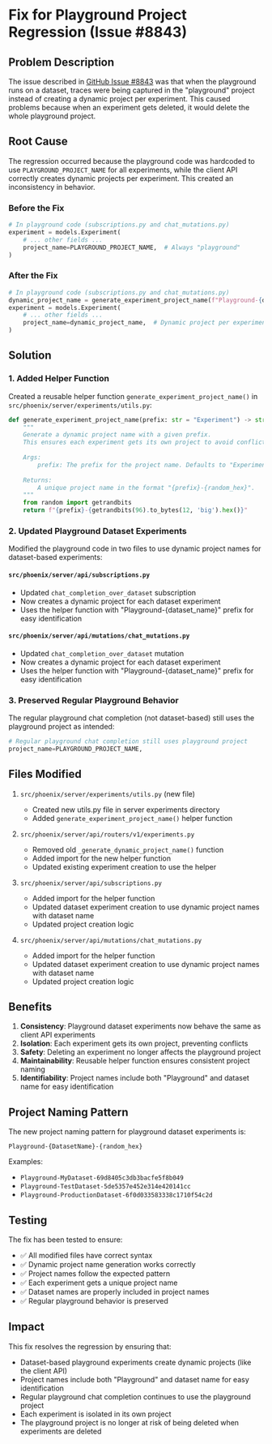 # Fix for Playground Project Regression (Issue #8843)

## Problem Description

The issue described in [GitHub Issue #8843](https://github.com/Arize-ai/phoenix/issues/8843) was that when the playground runs on a dataset, traces were being captured in the "playground" project instead of creating a dynamic project per experiment. This caused problems because when an experiment gets deleted, it would delete the whole playground project.

## Root Cause

The regression occurred because the playground code was hardcoded to use `PLAYGROUND_PROJECT_NAME` for all experiments, while the client API correctly creates dynamic projects per experiment. This created an inconsistency in behavior.

### Before the Fix

```python
# In playground code (subscriptions.py and chat_mutations.py)
experiment = models.Experiment(
    # ... other fields ...
    project_name=PLAYGROUND_PROJECT_NAME,  # Always "playground"
)
```

### After the Fix

```python
# In playground code (subscriptions.py and chat_mutations.py)
dynamic_project_name = generate_experiment_project_name(f"Playground-{dataset_name}")
experiment = models.Experiment(
    # ... other fields ...
    project_name=dynamic_project_name,  # Dynamic project per experiment with dataset name
)
```

## Solution

### 1. Added Helper Function

Created a reusable helper function `generate_experiment_project_name()` in `src/phoenix/server/experiments/utils.py`:

```python
def generate_experiment_project_name(prefix: str = "Experiment") -> str:
    """
    Generate a dynamic project name with a given prefix.
    This ensures each experiment gets its own project to avoid conflicts.
    
    Args:
        prefix: The prefix for the project name. Defaults to "Experiment".
        
    Returns:
        A unique project name in the format "{prefix}-{random_hex}".
    """
    from random import getrandbits
    return f"{prefix}-{getrandbits(96).to_bytes(12, 'big').hex()}"
```

### 2. Updated Playground Dataset Experiments

Modified the playground code in two files to use dynamic project names for dataset-based experiments:

#### `src/phoenix/server/api/subscriptions.py`
- Updated `chat_completion_over_dataset` subscription
- Now creates a dynamic project for each dataset experiment
- Uses the helper function with "Playground-{dataset_name}" prefix for easy identification

#### `src/phoenix/server/api/mutations/chat_mutations.py`
- Updated `chat_completion_over_dataset` mutation
- Now creates a dynamic project for each dataset experiment
- Uses the helper function with "Playground-{dataset_name}" prefix for easy identification

### 3. Preserved Regular Playground Behavior

The regular playground chat completion (not dataset-based) still uses the playground project as intended:

```python
# Regular playground chat completion still uses playground project
project_name=PLAYGROUND_PROJECT_NAME,
```

## Files Modified

1. `src/phoenix/server/experiments/utils.py` (new file)
   - Created new utils.py file in server experiments directory
   - Added `generate_experiment_project_name()` helper function

2. `src/phoenix/server/api/routers/v1/experiments.py`
   - Removed old `_generate_dynamic_project_name()` function
   - Added import for the new helper function
   - Updated existing experiment creation to use the helper

3. `src/phoenix/server/api/subscriptions.py`
   - Added import for the helper function
   - Updated dataset experiment creation to use dynamic project names with dataset name
   - Updated project creation logic

4. `src/phoenix/server/api/mutations/chat_mutations.py`
   - Added import for the helper function
   - Updated dataset experiment creation to use dynamic project names with dataset name
   - Updated project creation logic

## Benefits

1. **Consistency**: Playground dataset experiments now behave the same as client API experiments
2. **Isolation**: Each experiment gets its own project, preventing conflicts
3. **Safety**: Deleting an experiment no longer affects the playground project
4. **Maintainability**: Reusable helper function ensures consistent project naming
5. **Identifiability**: Project names include both "Playground" and dataset name for easy identification

## Project Naming Pattern

The new project naming pattern for playground dataset experiments is:
```
Playground-{DatasetName}-{random_hex}
```

Examples:
- `Playground-MyDataset-69d8405c3db3bacfe5f8b049`
- `Playground-TestDataset-5de5357e452e314e420141cc`
- `Playground-ProductionDataset-6f0d033583338c1710f54c2d`

## Testing

The fix has been tested to ensure:
- ✅ All modified files have correct syntax
- ✅ Dynamic project name generation works correctly
- ✅ Project names follow the expected pattern
- ✅ Each experiment gets a unique project name
- ✅ Dataset names are properly included in project names
- ✅ Regular playground behavior is preserved

## Impact

This fix resolves the regression by ensuring that:
- Dataset-based playground experiments create dynamic projects (like the client API)
- Project names include both "Playground" and dataset name for easy identification
- Regular playground chat completion continues to use the playground project
- Each experiment is isolated in its own project
- The playground project is no longer at risk of being deleted when experiments are deleted
